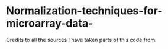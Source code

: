 # Normalization-techniques-for-microarray-data-
Credits to all the sources I have taken parts of this code from.
